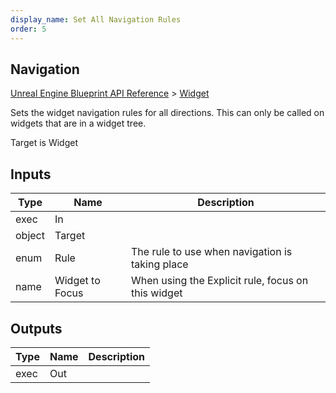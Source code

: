 ```yaml
---
display_name: Set All Navigation Rules
order: 5
---
```

## Navigation

[Unreal Engine Blueprint API Reference](https://dev.epicgames.com/documentation/en-us/unreal-engine/BlueprintAPI) > [Widget](https://dev.epicgames.com/documentation/en-us/unreal-engine/BlueprintAPI/Widget)

Sets the widget navigation rules for all directions. This can only be called on widgets that are in a widget tree.

Target is Widget

## Inputs

| Type | Name | Description |
| --- | --- | --- |
| exec | In |  |
| object | Target |  |
| enum | Rule | The rule to use when navigation is taking place |
| name | Widget to Focus | When using the Explicit rule, focus on this widget |

## Outputs

| Type | Name | Description |
| --- | --- | --- |
| exec | Out |  |
